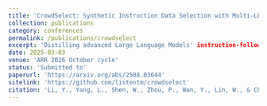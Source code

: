 ```yaml
---
title: 'CrowdSelect: Synthetic Instruction Data Selection with Multi-LLM Wisdom'
collection: publications
category: conferences
permalink: /publications/crowdselect
excerpt: 'Distilling advanced Large Language Models' instruction-following capabilities into smaller models using a selected subset has become a mainstream approach in model training. While existing synthetic instruction data selection strategies rely mainly on single-dimensional signals (i.e., reward scores, model perplexity), they fail to capture the complexity of instruction-following across diverse fields. Therefore, we investigate more diverse signals to capture comprehensive instruction-response pair characteristics and propose three foundational metrics that leverage Multi-LLM wisdom, informed by (1) diverse LLM responses and (2) reward model assessment. Building upon base metrics, we propose CrowdSelect, an integrated metric incorporating a clustering-based approach to maintain response diversity. Our comprehensive experiments demonstrate that our foundation metrics consistently improve performance across 4 base models on MT-bench and Arena-Hard. CrowdSelect, efficiently incorporating all metrics, achieves state-of-the-art performance in both Full and LoRA fine-tuning, showing improvements of 4.81% on Arena-Hard and 11.1% on MT-bench with Llama-3.2-3b-instruct. We hope our findings will bring valuable insights for future research in this direction.'
date: 2025-03-03
venue: 'ARR 2026 October cycle'
status: 'Submitted to'
paperurl: 'https://arxiv.org/abs/2508.03644'
sitelink: 'https://github.com/listentm/crowdselect'
citation: 'Li, Y., Yang, L., Shen, W., Zhou, P., Wan, Y., Lin, W., & Chen, D. (2025). CrowdSelect: Synthetic Instruction Data Selection with Multi-LLM Wisdom. arXiv preprint arXiv:2503.01836.'
---
```

